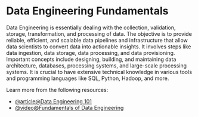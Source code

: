 # Data Engineering Fundamentals

Data Engineering is essentially dealing with the collection, validation, storage, transformation, and processing of data. The objective is to provide reliable, efficient, and scalable data pipelines and infrastructure that allow data scientists to convert data into actionable insights. It involves steps like data ingestion, data storage, data processing, and data provisioning. Important concepts include designing, building, and maintaining data architecture, databases, processing systems, and large-scale processing systems. It is crucial to have extensive technical knowledge in various tools and programming languages like SQL, Python, Hadoop, and more.

Learn more from the following resources:

- [@article@Data Engineering 101](https://www.redpanda.com/guides/fundamentals-of-data-engineering)
- [@video@Fundamentals of Data Engineering](https://www.youtube.com/watch?v=mPSzL8Lurs0)